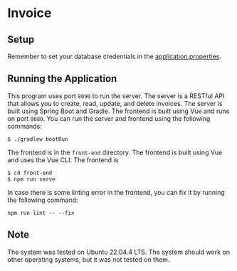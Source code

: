 # Invoice

## Setup

Remember to set your database credentials in the [application.properties](src/main/resources/application.properties).

## Running the Application

This program uses port `8090` to run the server. The server is a RESTful API that allows you to create, read, update,
and
delete invoices. The server is built using Spring Boot and Gradle. The frontend is built using Vue and runs on
port `8080`.
You can run the server and frontend using the following commands:

```shell
$ ./gradlew bootRun
````

The frontend is in the `front-end` directory. The frontend is built using Vue and uses the Vue CLI. The frontend is

```shell
$ cd front-end
$ npm run serve
```

In case there is some linting error in the frontend, you can fix it by running the following command:

```shell
npm run lint -- --fix
```

## Note

The system was tested on Ubuntu 22.04.4 LTS. The system should work on other operating systems, but it was not tested on
them.
